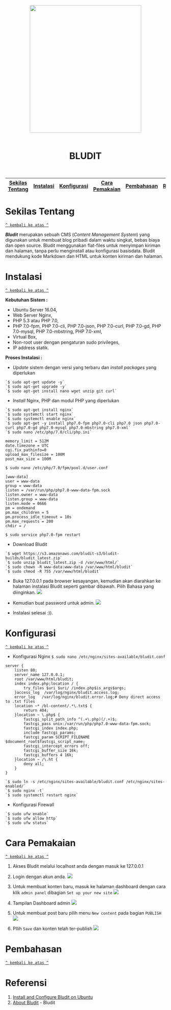 <div align="center"><img src="https://cdn.worldvectorlogo.com/logos/bludit.svg" width="350" height="400"></div>

<br/>
<h1 align="center">BLUDIT</h1>
<br/>

[Sekilas Tentang](#sekilas-tentang) | [Instalasi](#instalasi) | [Konfigurasi](#konfigurasi) | [Cara Pemakaian](#cara-pemakaian) | [Pembahasan](#pembahasan) | [Referensi](#referensi)
:---:|:---:|:---:|:---:|:---:|:---:

# Sekilas Tentang
[`^ kembali ke atas ^`](#)

***Bludit*** merupakan sebuah CMS (*Content Management System*) yang digunakan untuk membuat blog pribadi dalam waktu singkat, bebas biaya dan open source. Bludit menggunakan flat-files untuk menyimpan kiriman dan halaman, tanpa perlu menginstall atau konfigurasi basisdata. Bludit mendukung kode Markdown dan HTML untuk konten kiriman dan halaman.


# Instalasi
[`^ kembali ke atas ^`](#)

**Kebutuhan Sistem :**
-   Ubuntu Server 16.04,
-   Web Server Nginx,
-   PHP 5.3 atau PHP 7.0,
-   PHP 7.0-fpm, PHP 7.0-cli, PHP 7.0-json, PHP 7.0-curl, PHP 7.0-gd, PHP 7.0-mysql, PHP 7.0-mbstring, PHP 7.0-xml,
-   Virtual Box,
-   Non-root user dengan pengaturan sudo privileges,
-   IP address statik.

**Proses Instalasi :**
- *Update* sistem dengan versi yang terbaru dan *install  packages* yang diperlukan

```
`$ sudo apt-get update -y`
`$ sudo apt-get upgrade -y`
`$ sudo apt-get install nano wget unzip git curl`
```

- *Install* Nginx, PHP dan modul PHP yang diperlukan

```
`$ sudo apt-get install nginx`
`$ sudo systemctl start nginx`
`$ sudo systemctl enable nginx`
`$ sudo apt-get -y install php7.0-fpm php7.0-cli php7.0 json php7.0-curl php7.0-gd php7.0-mysql php7.0-mbstring php7.0-xml`
`$ sudo nano /etc/php/7.0/cli/php.ini`
```

```
memory_limit = 512M
date.timezone = UTC
cgi.fix_pathinfo=0
upload_max_filesize = 100M
post_max_size = 100M
```

`$ sudo nano /etc/php/7.0/fpm/pool.d/user.conf`

```
[www-data]
user = www-data
group = www-data
listen = /var/run/php/php7.0-www-data-fpm.sock
listen.owner = www-data
listen.group = www-data
listen.mode = 0666
pm = ondemand
pm.max_children = 5
pm.process_idle_timeout = 10s
pm.max_requests = 200
chdir = /
```

`$ sudo service php7.0-fpm restart`

- Download Bludit

```
`$ wget https://s3.amazonaws.com/bludit-s3/bludit-builds/bludit_latest.zip`
`$ sudo unzip bludit_latest.zip -d /var/www/html/`
`$ sudo chown -R www-data:www-data /var/www/html/bludit`
`$ sudo chmod -R 755 /var/www/html/bludit`
```

- Buka 127.0.0.1 pada browser kesayangan, kemudian akan diarahkan ke halaman instalasi Bludit seperti gambar dibawah. Pilih Bahasa yang diinginkan.
<img src="https://raw.githubusercontent.com/pramesywaraj/bludit-asik/master/Screenshots/Screenshot%20(1).png"></img>

- Kemudian buat password untuk admin.
<img src="https://raw.githubusercontent.com/pramesywaraj/bludit-asik/master/Screenshots/Screenshot%20(2).png"></img>

- Instalasi selesai :)).


# Konfigurasi
[`^ kembali ke atas ^`](#)

- Konfigurasi Nginx
`$ sudo nano /etc/nginx/sites-available/bludit.conf`

```
server {
    listen 80;
    server_name 127.0.0.1;
    root /var/www/html/bludit;
    index index.php;location / {
        try_files $uri $uri/ /index.php$is_args$args;
    }access_log  /var/log/nginx/bludit.access.log;
    error_log   /var/log/nginx/bludit.error.log;# Deny direct access to .txt files
    location ~* /bl-content/.*\.txt$ { 
        return 404; 
    }location ~ \.php$ {
        fastcgi_split_path_info ^(.+\.php)(/.+)$;
        fastcgi_pass unix:/var/run/php/php7.0-www-data-fpm.sock;
        fastcgi_index index.php;
        include fastcgi_params;
        fastcgi_param SCRIPT_FILENAME $document_root$fastcgi_script_name;
        fastcgi_intercept_errors off;
        fastcgi_buffer_size 16k;
        fastcgi_buffers 4 16k;
    }location ~ /\.ht {
        deny all;
    }
}
```

```
`$ sudo ln -s /etc/nginx/sites-available/bludit.conf /etc/nginx/sites-enabled/`
`$ sudo nginx -t`
`$ sudo systemctl restart nginx`
```

- Konfigurasi Firewall

```
`$ sudo ufw enable`
`$ sudo ufw allow http`
`$ sudo ufw status`
```

# Cara Pemakaian
[`^ kembali ke atas ^`](#)
1. Akses Bludit melalui localhost anda dengan masuk ke 127.0.0.1

2. Login dengan akun anda.
<img src="https://raw.githubusercontent.com/pramesywaraj/bludit-asik/master/Screenshots/Screenshot%20(3).png"></img>

3. Untuk membuat konten baru, masuk ke halaman dashboard dengan cara klik `admin panel` dibagian `Set up your new site` 
<img src="https://raw.githubusercontent.com/pramesywaraj/bludit-asik/master/Screenshots/screenshot-localhost-2018.03.19-16-27-31.png"></img>

4. Tampilan Dashboard admin
<img src="https://raw.githubusercontent.com/pramesywaraj/bludit-asik/master/Screenshots/Screenshot%20(4).png"></img>

5. Untuk membuat post baru pilih menu `New content` pada bagian `PUBLISH`
<img src="https://raw.githubusercontent.com/pramesywaraj/bludit-asik/master/Screenshots/Screenshot%20(6).png"></img>

6. PIlih `Save` dan konten telah ter-publish
<img src="https://raw.githubusercontent.com/pramesywaraj/bludit-asik/master/Screenshots/Screenshot%20(7).png"></img>

# Pembahasan
[`^ kembali ke atas ^`](#)

# Referensi
1. [Install and Configure Bludit on Ubuntu](https://hostpresto.com/community/tutorials/install-and-configure-bludit-cms-on-ubuntu-16-04/)
2. [About Bludit](https://www.bludit.com/) - Bludit

